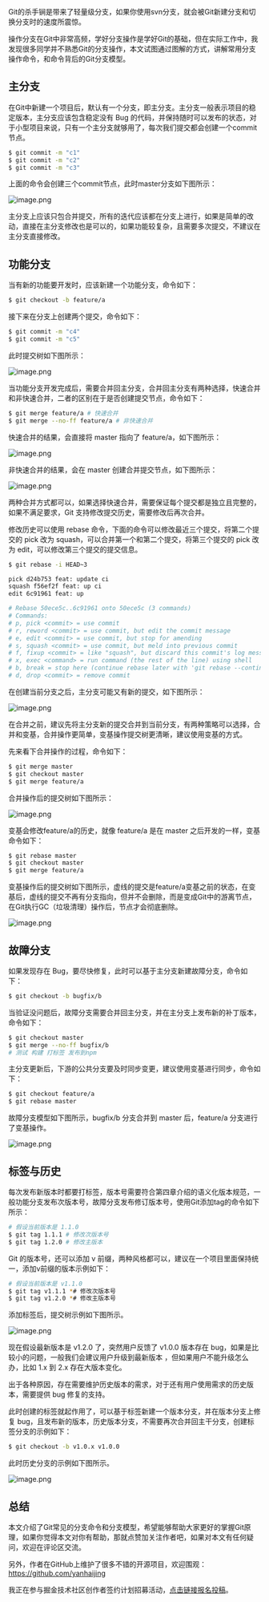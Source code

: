Git的杀手锏是带来了轻量级分支，如果你使用svn分支，就会被Git新建分支和切换分支时的速度所震惊。

操作分支在Git中非常高频，学好分支操作是学好Git的基础，但在实际工作中，我发现很多同学并不熟悉Git的分支操作，本文试图通过图解的方式，讲解常用分支操作命令，和命令背后的Git分支模型。

## 主分支
在Git中新建一个项目后，默认有一个分支，即主分支。主分支一般表示项目的稳定版本，主分支应该包含稳定没有 Bug 的代码，并保持随时可以发布的状态，对于小型项目来说，只有一个主分支就够用了，每次我们提交都会创建一个commit节点。

```bash
$ git commit -m "c1"
$ git commit -m "c2"
$ git commit -m "c3"
```
上面的命令会创建三个commit节点，此时master分支如下图所示：

![image.png](https://p6-juejin.byteimg.com/tos-cn-i-k3u1fbpfcp/d2f334da9fe24f4cba3e9fe4c59f970b~tplv-k3u1fbpfcp-watermark.image?)

主分支上应该只包合并提交，所有的迭代应该都在分支上进行，如果是简单的改动，直接在主分支修改也是可以的，如果功能较复杂，且需要多次提交，不建议在主分支直接修改。

## 功能分支
当有新的功能要开发时，应该新建一个功能分支，命令如下：

```bash
$ git checkout -b feature/a
```

接下来在分支上创建两个提交，命令如下：

```bash
$ git commit -m "c4"
$ git commit -m "c5"
```

此时提交树如下图所示：

![image.png](https://p1-juejin.byteimg.com/tos-cn-i-k3u1fbpfcp/7e9c271806084fa293dd6ae282f14203~tplv-k3u1fbpfcp-watermark.image?)

当功能分支开发完成后，需要合并回主分支，合并回主分支有两种选择，快速合并和非快速合并，二者的区别在于是否创建提交节点，命令如下：

```bash
$ git merge feature/a # 快速合并
$ git merge --no-ff feature/a # 非快速合并
```

快速合并的结果，会直接将 master 指向了 feature/a，如下图所示：

![image.png](https://p1-juejin.byteimg.com/tos-cn-i-k3u1fbpfcp/833dac4567aa49b09151837efa817736~tplv-k3u1fbpfcp-watermark.image?)

非快速合并的结果，会在 master 创建合并提交节点，如下图所示：

![image.png](https://p9-juejin.byteimg.com/tos-cn-i-k3u1fbpfcp/ec3fe05526fb4f658886475d73c77fd3~tplv-k3u1fbpfcp-watermark.image?)

两种合并方式都可以，如果选择快速合并，需要保证每个提交都是独立且完整的，如果不满足要求，Git 支持修改提交历史，需要修改后再次合并。

修改历史可以使用 rebase 命令，下面的命令可以修改最近三个提交，将第二个提交的 pick 改为 squash，可以合并第一个和第二个提交，将第三个提交的 pick 改为 edit，可以修改第三个提交的提交信息。

```bash
$ git rebase -i HEAD~3

pick d24b753 feat: update ci
squash f56ef2f feat: up ci
edit 6c91961 feat: up

# Rebase 50ece5c..6c91961 onto 50ece5c (3 commands)
# Commands:
# p, pick <commit> = use commit
# r, reword <commit> = use commit, but edit the commit message
# e, edit <commit> = use commit, but stop for amending
# s, squash <commit> = use commit, but meld into previous commit
# f, fixup <commit> = like "squash", but discard this commit's log message
# x, exec <command> = run command (the rest of the line) using shell
# b, break = stop here (continue rebase later with 'git rebase --continue')
# d, drop <commit> = remove commit
```

在创建当前分支之后，主分支可能又有新的提交，如下图所示：

![image.png](https://p3-juejin.byteimg.com/tos-cn-i-k3u1fbpfcp/36ee866c8f6f47848b226a58d1666b1f~tplv-k3u1fbpfcp-watermark.image?)

在合并之前，建议先将主分支新的提交合并到当前分支，有两种策略可以选择，合并和变基，合并操作更简单，变基操作提交树更清晰，建议使用变基的方式。

先来看下合并操作的过程，命令如下：

```bash
$ git merge master
$ git checkout master
$ git merge feature/a
```
合并操作后的提交树如下图所示：

![image.png](https://p6-juejin.byteimg.com/tos-cn-i-k3u1fbpfcp/e3d5b0720db94a6e906e20b9604c1711~tplv-k3u1fbpfcp-watermark.image?)

变基会修改feature/a的历史，就像 feature/a 是在 master 之后开发的一样，变基命令如下：

```bash
$ git rebase master
$ git checkout master
$ git merge feature/a
```

变基操作后的提交树如下图所示，虚线的提交是feature/a变基之前的状态，在变基后，虚线的提交不再有分支指向，但并不会删除，而是变成Git中的游离节点，在Git执行GC（垃圾清理）操作后，节点才会彻底删除。

![image.png](https://p6-juejin.byteimg.com/tos-cn-i-k3u1fbpfcp/6cb9f8722def4956ab5a0c5aff27be25~tplv-k3u1fbpfcp-watermark.image?)

## 故障分支

如果发现存在 Bug，要尽快修复，此时可以基于主分支新建故障分支，命令如下：
```bash
$ git checkout -b bugfix/b
```

当验证没问题后，故障分支需要合并回主分支，并在主分支上发布新的补丁版本，命令如下：

```bash
$ git checkout master
$ git merge --no-ff bugfix/b
# 测试 构建 打标签 发布到npm
```

主分支更新后，下游的公共分支要及时同步变更，建议使用变基进行同步，命令如下：

```bash
$ git checkout feature/a
$ git rebase master
```

故障分支模型如下图所示，bugfix/b 分支合并到 master 后，feature/a 分支进行了变基操作。

![image.png](https://p1-juejin.byteimg.com/tos-cn-i-k3u1fbpfcp/0a0e5b747006477da0c08954912be6f0~tplv-k3u1fbpfcp-watermark.image?)

## 标签与历史
每次发布新版本时都要打标签，版本号需要符合第四章介绍的语义化版本规范，一般功能分支发布次版本号，故障分支发布修订版本号，使用Git添加tag的命令如下所示：

```bash
# 假设当前版本是 1.1.0
$ git tag 1.1.1 # 修改次版本号
$ git tag 1.2.0 # 修改主版本
```

Git 的版本号，还可以添加 v 前缀，两种风格都可以，建议在一个项目里面保持统一，添加v前缀的版本示例如下：

```bash
# 假设当前版本是 v1.1.0
$ git tag v1.1.1 *# 修改次版本号
$ git tag v1.2.0 *# 修改主版本号
```

添加标签后，提交树示例如下图所示。

![image.png](https://p9-juejin.byteimg.com/tos-cn-i-k3u1fbpfcp/ce138d918f3149f8b127db13308f8c65~tplv-k3u1fbpfcp-watermark.image?)

现在假设最新版本是 v1.2.0 了，突然用户反馈了 v1.0.0 版本存在 bug，如果是比较小的问题，一般我们会建议用户升级到最新版本 ，但如果用户不能升级怎么办，比如 1.x 到 2.x 存在大版本变化。

出于各种原因，存在需要维护历史版本的需求，对于还有用户使用需求的历史版本，需要提供 bug 修复的支持。

此时创建的标签就起作用了，可以基于标签新建一个版本分支，并在版本分支上修复 bug，且发布新的版本，历史版本分支，不需要再次合并回主干分支，创建标签分支的示例如下：

```bash
$ git checkout -b v1.0.x v1.0.0
```

此时历史分支的示例如下图所示。

![image.png](https://p3-juejin.byteimg.com/tos-cn-i-k3u1fbpfcp/38ab0591f42640c584e283aae7d99313~tplv-k3u1fbpfcp-watermark.image?)

## 总结
本文介绍了Git常见的分支命令和分支模型，希望能够帮助大家更好的掌握Git原理，如果你觉得本文对你有帮助，那就点赞加关注作者吧，如果对本文有任何疑问，欢迎在评论区交流。

另外，作者在GitHub上维护了很多不错的开源项目，欢迎围观：https://github.com/yanhaijing

我正在参与掘金技术社区创作者签约计划招募活动，[点击链接报名投稿](https://juejin.cn/post/7112770927082864653 "https://juejin.cn/post/7112770927082864653")。